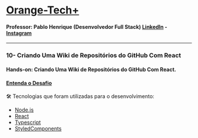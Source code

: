 # [Orange-Tech+](https://web.dio.me/track/orange-tech) 


#### Professor: Pablo Henrique (Desenvolvedor Full Stack) [LinkedIn](https://www.linkedin.com/in/pablohdev/) - [Instagram](https://www.instagram.com/pablohdev/)
---
### 10- Criando Uma Wiki de Repositórios do GitHub Com React
#### Hands-on: Criando Uma Wiki de Repositórios do GitHub Com React.
#### [Entenda o Desafio](https://github.com/digitalinnovationone/trilha-react-desafio-2)



🛠 Tecnologias que foram utilizadas para o desenvolvimento:

- [Node.js](https://nodejs.org/en/)
- [React](https://pt-br.reactjs.org/)
- [Typescript](https://www.typescriptlang.org/)
- [StyledComponents](https://styled-components.com/)



